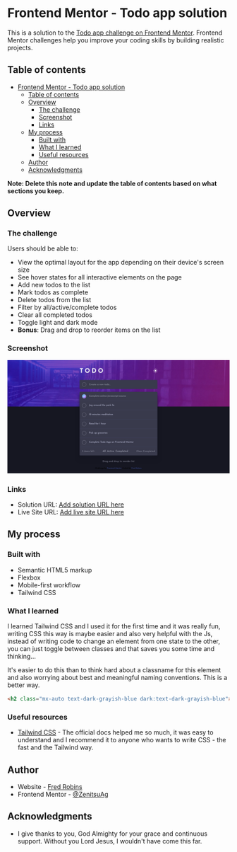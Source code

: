 # Frontend Mentor - Todo app solution

This is a solution to the [Todo app challenge on Frontend Mentor](https://www.frontendmentor.io/challenges/todo-app-Su1_KokOW). Frontend Mentor challenges help you improve your coding skills by building realistic projects. 

## Table of contents

- [Frontend Mentor - Todo app solution](#frontend-mentor---todo-app-solution)
  - [Table of contents](#table-of-contents)
  - [Overview](#overview)
    - [The challenge](#the-challenge)
    - [Screenshot](#screenshot)
    - [Links](#links)
  - [My process](#my-process)
    - [Built with](#built-with)
    - [What I learned](#what-i-learned)
    - [Useful resources](#useful-resources)
  - [Author](#author)
  - [Acknowledgments](#acknowledgments)

**Note: Delete this note and update the table of contents based on what sections you keep.**

## Overview

### The challenge

Users should be able to:

- View the optimal layout for the app depending on their device's screen size
- See hover states for all interactive elements on the page
- Add new todos to the list
- Mark todos as complete
- Delete todos from the list
- Filter by all/active/complete todos
- Clear all completed todos
- Toggle light and dark mode
- **Bonus**: Drag and drop to reorder items on the list

### Screenshot

![](./images/screenshot.png)

### Links

- Solution URL: [Add solution URL here](https://your-solution-url.com)
- Live Site URL: [Add live site URL here](https://your-live-site-url.com)

## My process

### Built with

- Semantic HTML5 markup
- Flexbox
- Mobile-first workflow
- Tailwind CSS


### What I learned

I learned Tailwind CSS and I used it for the first time and it was really fun, writing CSS this way is maybe easier and also very helpful with the Js, instead of writing code to change an element from one state to the other, you can just toggle between classes and that saves you some time and thinking...

It's easier to do this than to think hard about a classname for this element and also worrying about best and meaningful naming conventions. This is a better way.
```html
<h2 class="mx-auto text-dark-grayish-blue dark:text-dark-grayish-blue">Drag and drop to reorder list</h2>
```

### Useful resources

- [Tailwind CSS](https://www.tailwindcss.com) - The official docs helped me so much, it was easy to understand and I recommend it to anyone who wants to write CSS - the fast and the Tailwind way.

## Author

- Website - [Fred Robins](https://github.com/ZenitsuAg)
- Frontend Mentor - [@ZenitsuAg](https://www.frontendmentor.io/profile/ZenitsuAg)

## Acknowledgments

- I give thanks to you, God Almighty for your grace and continuous support. Without you Lord Jesus, I wouldn't have come this far.
